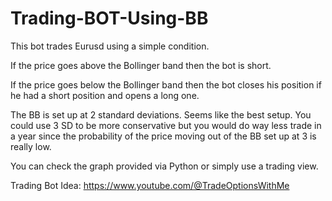 # Trading-BOT-Using-BB

This bot trades Eurusd using a simple condition.

If the price goes above the Bollinger band then the bot is short.

If the price goes below the Bollinger band then the bot closes his position if he had a short position and opens a long one.

The BB is set up at 2 standard deviations. Seems like the best setup. You could use 3 SD to be more conservative but you would do way less trade in a year since the probability of the price moving out of the BB set up at 3 is really low.

You can check the graph provided via Python or simply use a trading view.

Trading Bot Idea: https://www.youtube.com/@TradeOptionsWithMe
